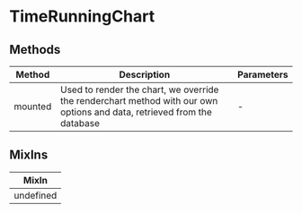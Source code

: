 # TimeRunningChart

## Methods

<!-- @vuese:TimeRunningChart:methods:start -->
|Method|Description|Parameters|
|---|---|---|
|mounted|Used to render the chart, we override the renderchart method with our own options and data, retrieved from the database|-|

<!-- @vuese:TimeRunningChart:methods:end -->


## MixIns

<!-- @vuese:TimeRunningChart:mixIns:start -->
|MixIn|
|---|
|undefined|

<!-- @vuese:TimeRunningChart:mixIns:end -->



